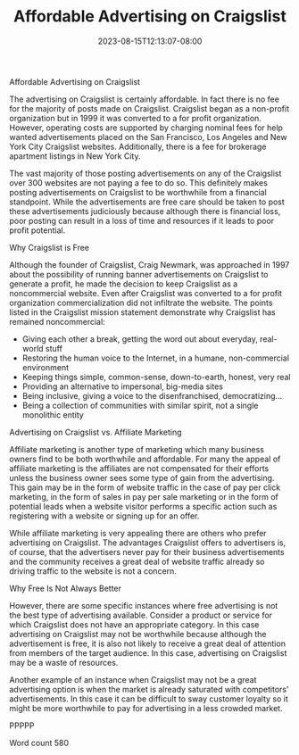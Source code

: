 ﻿---
title: "Affordable Advertising on Craigslist"
date: 2023-08-15T12:13:07-08:00
description: "Craigslist Tips for Web Success"
featured_image: "/images/Craigslist.jpg"
tags: ["Craigslist"]
---

Affordable Advertising on Craigslist

The advertising on Craigslist is certainly affordable. In fact there is no fee for the majority of posts made on Craigslist. Craigslist began as a non-profit organization but in 1999 it was converted to a for profit organization. However, operating costs are supported by charging nominal fees for help wanted advertisements placed on the San Francisco, Los Angeles and New York City Craigslist websites. Additionally, there is a fee for brokerage apartment listings in New York City.

The vast majority of those posting advertisements on any of the Craigslist over 300 websites are not paying a fee to do so. This definitely makes posting advertisements on Craigslist to be worthwhile from a financial standpoint. While the advertisements are free care should be taken to post these advertisements judiciously because although there is financial loss, poor posting can result in a loss of time and resources if it leads to poor profit potential. 

Why Craigslist is Free

Although the founder of Craigslist, Craig Newmark, was approached in 1997 about the possibility of running banner advertisements on Craigslist to generate a profit, he made the decision to keep Craigslist as a noncommercial website. Even after Craigslist was converted to a for profit organization commercialization did not infiltrate the website. The points listed in the Craigslist mission statement demonstrate why Craigslist has remained noncommercial:

* Giving each other a break, getting the word out about everyday, real-world stuff
* Restoring the human voice to the Internet, in a humane, non-commercial environment
* Keeping things simple, common-sense, down-to-earth, honest, very real
* Providing an alternative to impersonal, big-media sites
* Being inclusive, giving a voice to the disenfranchised, democratizing…
* Being a collection of communities with similar spirit, not a single monolithic entity

Advertising on Craigslist vs. Affiliate Marketing

Affiliate marketing is another type of marketing which many business owners find to be both worthwhile and affordable. For many the appeal of affiliate marketing is the affiliates are not compensated for their efforts unless the business owner sees some type of gain from the advertising. This gain may be in the form of website traffic in the case of pay per click marketing, in the form of sales in pay per sale marketing or in the form of potential leads when a website visitor performs a specific action such as registering with a website or signing up for an offer.

While affiliate marketing is very appealing there are others who prefer advertising on Craigslist. The advantages Craigslist offers to advertisers is, of course, that the advertisers never pay for their business advertisements and the community receives a great deal of website traffic already so driving traffic to the website is not a concern. 

Why Free Is Not Always Better

However, there are some specific instances where free advertising is not the best type of advertising available. Consider a product or service for which Craigslist does not have an appropriate category. In this case advertising on Craigslist may not be worthwhile because although the advertisement is free, it is also not likely to receive a great deal of attention from members of the target audience. In this case, advertising on Craigslist may be a waste of resources.

Another example of an instance when Craigslist may not be a great advertising option is when the market is already saturated with competitors’ advertisements. In this case it can be difficult to sway customer loyalty so it might be more worthwhile to pay for advertising in a less crowded market. 

PPPPP

Word count 580


